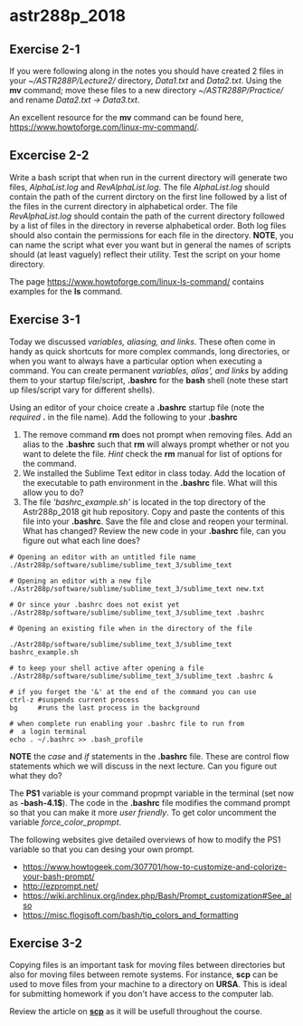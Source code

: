 # astr288p_2018

## Exercise 2-1

If you were following along in the notes you should have created 2 files in your *~/ASTR288P/Lecture2/* directory,  *Data1.txt* and *Data2.txt*. Using the **mv** command; move these files to a new directory *~/ASTR288P/Practice/* and rename *Data2.txt -> Data3.txt*.

An excellent resource for the **mv** command can be found here, https://www.howtoforge.com/linux-mv-command/.

## Excercise 2-2

Write a bash script that when run in the current directory will generate two files, *AlphaList.log* and *RevAlphaList.log*. The file *AlphaList.log* should contain the path of the current dirctory on the first line followed by a list of the files in the current directory in alphabetical order. The file *RevAlphaList.log* should contain the path of the current directory followed by a list of files in the directory in reverse alphabetical order. Both log files should also contain the permissions for each file in the directory. **NOTE**, you can name the script what ever you want but in general the names of scripts should (at least vaguely) reflect their utility. Test the script on your home directory.

The page https://www.howtoforge.com/linux-ls-command/ contains examples for the **ls** command. 

## Exercise 3-1

Today we discussed *variables, aliasing, and links*. These often come in handy as quick shortcuts for more complex commands, long directories, or when you want to always have a particular option when executing a command. You can create permanent *variables, alias', and links* by adding them to your startup file/script, **.bashrc** for the **bash** shell (note these start up files/script vary for different shells).

Using an editor of your choice create a **.bashrc** startup file (note the *required* **.** in the file name). Add the following to your **.bashrc**

1. The remove command **rm** does not prompt when removing files. Add an alias to the **.bashrc** such that **rm** will always prompt whether or not you want to delete the file. *Hint* check the **rm** manual for list of options for the command.
1. We installed the Sublime Text editor in class today. Add the location of the executable to path environment in the **.bashrc** file. What will this allow you to do? 
1. The file _'bashrc_example.sh'_ is located in the top directory of the Astr288p_2018 git hub repository. Copy and paste the contents of this file into your **.bashrc**. Save the file and close and reopen your terminal. What has changed? Review the new code in your **.bashrc** file, can you figure out what each line does?  

```
# Opening an editor with an untitled file name
./Astr288p/software/sublime/sublime_text_3/sublime_text

# Opening an editor with a new file
./Astr288p/software/sublime/sublime_text_3/sublime_text new.txt

# Or since your .bashrc does not exist yet
./Astr288p/software/sublime/sublime_text_3/sublime_text .bashrc

# Opening an existing file when in the directory of the file

./Astr288p/software/sublime/sublime_text_3/sublime_text bashrc_example.sh

# to keep your shell active after opening a file
./Astr288p/software/sublime/sublime_text_3/sublime_text .bashrc &

# if you forget the '&' at the end of the command you can use
ctrl-z #suspends current process
bg     #runs the last process in the background

# when complete run enabling your .bashrc file to run from 
#  a login terminal
echo . ~/.bashrc >> .bash_profile
```

**NOTE** the *case* and *if* statements in the **.bashrc** file. These are control flow statements which we will discuss in the next lecture. Can you figure out what they do? 

The **PS1** variable is your command propmpt variable in the terminal (set now as **-bash-4.1$**). The code in the **.bashrc** file modifies the command prompt so that you can make it more *user friendly*. To get color uncomment the variable *force_color_propmpt*.  

The following websites give detailed overviews of how to modify the PS1 variable so that you can desing your own prompt.

- https://www.howtogeek.com/307701/how-to-customize-and-colorize-your-bash-prompt/ 
- http://ezprompt.net/
- https://wiki.archlinux.org/index.php/Bash/Prompt_customization#See_also
- https://misc.flogisoft.com/bash/tip_colors_and_formatting


## Exercise 3-2
Copying files is an important task for moving files between directories but also for moving files between remote systems. For instance, **scp** can be used to move files from your machine to a directory on **URSA**. This is ideal for submitting homework if you don't have access to the computer lab.

Review the article on [**scp**](http://www.binarytides.com/linux-scp-command/) as it will be usefull throughout the course. 

